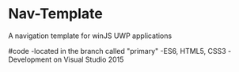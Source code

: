 # Nav-Template

A navigation template for winJS UWP applications

#code
-located in the branch called "primary"
-ES6, HTML5, CSS3
-Development on Visual Studio 2015

